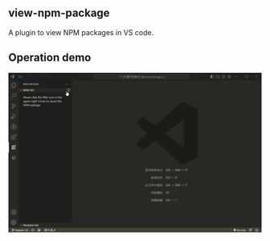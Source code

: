 ## view-npm-package

A plugin to view NPM packages in VS code.

## Operation demo

![demo](./images/demo.gif)
